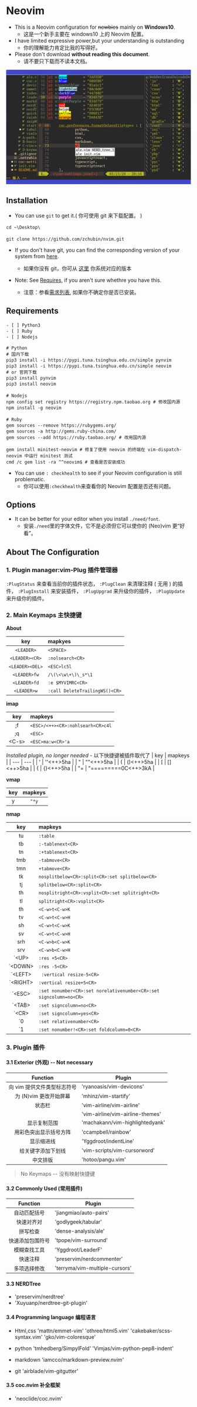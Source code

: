 # Neovim

* This is a Neovim configuration for ~~newbies~~ mainly on **Windows10**.
    - 这是一个新手主要在 windows10 上的 Neovim 配置。
* I have limited expressive power,but your understanding is outstanding
    - 你的理解能力肯定比我的写得好。
* Please don't download **without reading this document**.
    - 请不要只下载而不读本文档。

![Screenshot.png](./Screenshot.png)

## Installation

* You can use `git` to get it.( 你可使用 git 来下载配置。 )
```shell
cd ~\Desktop\

git clone https://github.com/zchubin/nvim.git
```

* If you don't have git, you can find the corresponding version of your system from [here](https://gitforwindows.org).
    - 如果你没有 git，你可从 [这里](https://gitforwindows.org) 你系统对应的版本


* Note:  See [Requires](##Requirements), if you aren't sure whethre you have this.
    - 注意：参看[需求列表](##Requirements), 如果你不确定你是否已安装。

## Requirements

    - [ ] Python3
    - [ ] Ruby
    - [ ] Nodejs

```shell
# Python
# 国内下载
pip3 install -i https://pypi.tuna.tsinghua.edu.cn/simple pynvim
pip3 install -i https://pypi.tuna.tsinghua.edu.cn/simple neovim
# or 官网下载
pip3 install pynvim
pip3 install neovim

# Nodejs
npm config set registry https://registry.npm.taobao.org # 修改国内源
npm install -g neovim

# Ruby
gem sources --remove https://rubygems.org/
gem sources -a http://gems.ruby-china.com/
gem sources --add https://ruby.taobao.org/ # 改用国内源

gem install minitest-neovim # 修复了使用 neovim 的终端在 vim-dispatch-neovim 中运行 minitest 测试
cmd /c gem list -ra ^^neovim$ # 查看是否安装成功
```

* You can use `: checkhealth` to see if your Neovim configuration is still problematic.
    - 你可以使用`:checkhealth`来查看你的 Neovim 配置是否还有问题。

## Options

* It can be better for your editor when you install `./need/font`.
    - 安装`./need`里的字体文件，它不是必须但它可以使你的 (Neo)vim 更“好看”。

## About The Configuration

### 1. Plugin manager:vim-Plug 插件管理器
`:PlugStatus`  来查看当前你的插件状态，
`:PlugClean`   来清理注释 ( 无用 ) 的插件，
`:PlugInstall` 来安装插件，
`:PlugUpgrad`  来升级你的插件，
`:PlugUpdate`  来升级你的插件。

### 2. Main Keymaps 主快捷键

**About <LEADER>**

| key             | mapkyes                        |
| :---:           | :---                           |
| `<LEADER>`      | `<SPACE>`                      |
| `<LEADER><CR>`  | `:nolsearch<CR>`               |
| `<LEADER><DEL>` | `<ESC>lc5l`                    |
| `<LEADER>fw`    | `/\(\<\w\+\)\_s*\1`            |
| `<LEADER>fd`    | `:e $MYVIMRC<CR>`              |
| `<LEADER>w`     | `:call DeleteTrailingWS()<CR>` |

**imap**

| key    | mapkeys                           |
| :---:  |  :---                              |
| ;f     | `<ESC>/<++><CR>:nohlsearh<CR>c4l` |
| ;q     | `<ESC>`                           |
| \<C-s> | `<ESC>ma:w<CR>'a`                 |

*Installed plugin, no longer needed*
    - 以下快捷键被插件取代了
| key | mapkeys                                              |
| --- | ---                                                  |
| '   | ''<++><ESC>5ha                                       |
| "   | ""<++><ESC>5ha                                       |
| (   | ()<++><ESC>5ha                                       |
| [   | []<++><ESC>5ha                                       |
| {   | {}<++><ESC>5ha                                       |
| "=  | "===<CR>===<SPACE><CR>===<CR><ESC>0C<CR><++><ESC>3kA |

**vmap**

| key   | mapkeys |
| :---: | :---:   |
| y     | `"*y`   |

**nmap**

| key        | mapkeys                                                            |
| :---:      | :---                                                               |
| tu         | `:table`                                                           |
| tb         | `:-tablenext<CR>`                                                  |
| tn         | `:+tablenext<CR>`                                                  |
| tmb        | `-tabmove<CR>`                                                     |
| tmn        | `+tabmove<CR>`                                                     |
| tk         | `nosplitbelow<CR>:split<CR>:set splitbelow<CR>`                    |
| tj         | `splitbelow<CR>:split<CR>`                                         |
| th         | `nosplitright<CR>:vsplit<CR>:set splitright<CR>`                   |
| tl         | `splitright<CR>:vsplit<CR>`                                        |
| th         | `<C-w>t<C-w>K`                                                     |
| tv         | `<C-w>t<C-w>H`                                                     |
| sh         | `<C-w>t<C-w>K`                                                     |
| sv         | `<C-w>t<C-w>H`                                                     |
| srh        | `<C-w>b<C-w>K`                                                     |
| srv        | `<C-w>b<C-w>H`                                                     |
| \`\<UP>    | `:res +5<CR>`                                                      |
| \`\<DOWN>  | `:res -5<CR>`                                                      |
| \`\<LEFT>  | ` :vertical resize-5<CR>`                                          |
| \`\<RIGHT> | `:vertical resize+5<CR>`                                           |
| \`\<ESC>   | `:set nonumber<CR>:set norelativenumber<CR>:set signcolumn=no<CR>` |
| \`\<TAB>   | `:set signcolumn=no<CR>`                                           |
| \`\<CR>    | `:set signcolumn=yes<CR>`                                          |
| \`0        | `:set relativenumber<CR>`                                          |
| \`1        | `:set nonumber!<CR>:set foldcolumn=0<CR>`                          |

### 3. Plugin 插件

#### 3.1 Exterior (外观) -- Not necessary

| Function                    | Plugin                           |
| :---:                       | ---                              |
| 向 vim 提供文件类型标志符号 | 'ryanoasis/vim-devicons'         |
| 为 (N)vim 更改开始屏幕      | 'mhinz/vim-startify'             |
| 状态栏                      | 'vim-airline/vim-airline'        |
|                             | 'vim-airline/vim-airline-themes' |
| 显示复制范围                | 'machakann/vim-highlightedyank'  |
| 用彩色突出显示括号方阵      | 'ccampbell/rainbow'              |
| 显示缩进线                  | 'Yggdroot/indentLine'            |
| 给关键字添加下划线          | 'vim-scripts/vim-cursorword'     |
| 中文排版                    | 'hotoo/pangu.vim'                |

> No Keymaps -- 没有映射快捷键

#### 3.2 Commonly Used (常用插件)

| Function         | Plugin                         |
| :---:            | ---                            |
| 自动匹配括号     | 'jiangmiao/auto-pairs'         |
| 快速对齐对       | 'godlygeek/tabular'            |
| 拼写检查         | 'dense-analysis/ale'           |
| 快速添加包围符号 | 'tpope/vim-surround'           |
| 模糊查找工具     | 'Yggdroot/LeaderF'             |
| 快速注释         | 'preservim/nerdcommenter'      |
| 多项选择修改     | 'terryma/vim-multiple-cursors' |

#### 3.3 NERDTree

* 'preservim/nerdtree'
* 'Xuyuanp/nerdtree-git-plugin'

#### 3.4 Programming language 编程语言

* Html,css
    'mattn/emmet-vim'
    'othree/html5.vim'
    'cakebaker/scss-syntax.vim'
    'gko/vim-coloresque'

* python
    'tmhedberg/SimpylFold'
    'Vimjas/vim-python-pep8-indent'

* markdown
    'iamcco/markdown-preview.nvim'

* git
    'airblade/vim-gitgutter'

#### 3.5 coc.nvim 补全框架

* 'neoclide/coc.nvim'

